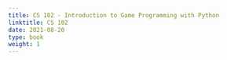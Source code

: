 ```yaml
---
title: CS 102 - Introduction to Game Programming with Python
linktitle: CS 102
date: 2021-08-20
type: book
weight: 1
---
```






